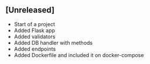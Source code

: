 ## [Unreleased]
- Start of a project
- Added Flask app
- Added validators
- Added DB handler with methods
- Added endpoints
- Added Dockerfile and included it on docker-compose